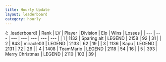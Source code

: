 ```yaml
---
title: Hourly Update
layout: leaderboard
category: hourly
---
```


{: .leaderboard}
| Rank | LV | Player | Division | Elo | Wins | Losses |
| --- | --- | --- | --- | --- | --- | --- |
| <span data-change="0">1</span> | 1132 | <span title="ID: 203132">Sparing alt</span> | LEGEND | <span data-change="3">2158</span> | <span data-change="1">92</span> | <span data-change="0">31</span> |
| <span data-change="0">2</span> | 843 | <span title="ID: 416373">miracle03</span> | LEGEND | <span data-change="0">2133</span> | <span data-change="0">62</span> | <span data-change="0">19</span> |
| <span data-change="0">3</span> | 1136 | <span title="ID: 204953">Kapu</span> | LEGEND | <span data-change="0">2131</span> | <span data-change="0">72</span> | <span data-change="0">26</span> |
| <span data-change="0">4</span> | 1408 | <span title="ID: 164871">TeamMario</span> | LEGEND | <span data-change="0">2118</span> | <span data-change="0">54</span> | <span data-change="0">16</span> |
| <span data-change="0">5</span> | 393 | <span title="ID: 382502">Merry Christmas</span> | LEGEND | <span data-change="0">2110</span> | <span data-change="0">103</span> | <span data-change="0">39</span> |
